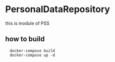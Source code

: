 # PersonalDataRepository

this is module of PSS

## how to build

```shell script
  docker-compose build
  docker-compose up -d
```
